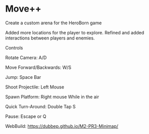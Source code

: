 # Move++
Create a custom arena for the HeroBorn game
 
Added more locations for the player to explore. Refined and added interactions between players and enemies.

Controls

Rotate Camera: A/D

Move Forward/Backwards: W/S

Jump: Space Bar

Shoot Projectile: Left Mouse

Spawn Platform: Right mouse While in the air

Quick Turn-Around: Double Tap S

Pause: Escape or Q

WebBuild: https://dubbep.github.io/M2-PR3-Minimap/
